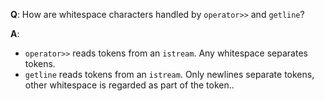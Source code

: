 **Q**: How are whitespace characters handled by `operator>>` and `getline`?

**A**:
* `operator>>` reads tokens from an `istream`. Any whitespace separates tokens.
* `getline` reads tokens from an `istream`. Only newlines separate tokens, other whitespace is regarded as part of the token..
